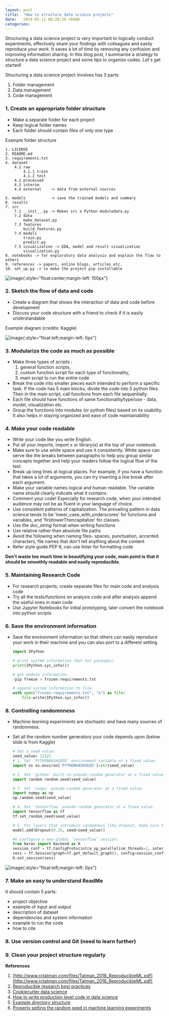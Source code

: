 ```yaml
---
layout: post
title:  "How to structure data science projects"
date:   2019-05-12 00:20:26 +0900
categories: 
---
```


Structuring a data science project is very important to logically conduct experiments, effectively share your findings with colleagues and easily reproduce your work. It saves a lot of time by removing any confusion and improving information sharing. In this blog post, I summarize a strategy to structure a data science project and some tips to organize codes. Let's get started!

Structuring a data science project involves has 3 parts:

1. Folder management
2. Data management
3. Code management


### 1. Create an appropriate folder structure

* Make a separate folder for each project
* Keep logical folder names
* Each folder should contain files of only one type

Example folder structure

	1. LICENSE
	2. README.md
	3. requirements.txt
	4. dataset
		4.1 raw  		
			4.1.1 train
			4.1.2 test
		4.2 processed   
		4.3 interim     
		4.4 external    -> data from external sources
		
	5. models           -> save the trained models and summary
	6. results          
	7. src              
		7.1 __init__.py -> Makes src a Python moduledata.py
		7.2 data        
			make_dataset.py
		7.3 features     
			build_features.py
		7.4 models       
			train.py
			predict.py
		7.5 visualization -> EDA, model and result visualization
			visualization.py
	8. notebooks -> for exploratory data analysis and explain the flow to others
	9. references -> papers, online blogs, articles etc.
	10. set_up.py -> to make the project pip installable
	
![image]({{site.url}}{{site.baseurl}}/assets/images/folder_structure.jpg){:style="float:center;margin-left: 150px"}

### 2. Sketch the flow of data and code

* Create a diagram that shows the interaction of data and code before development
* Discuss your code structure with a friend to check if it is easily understandable

Example diagram (credits: Kaggle)

![image]({{site.url}}{{site.baseurl}}/assets/images/project_structure.jpg){:style="float:left;margin-left: 0px"}

### 3. Modularize the code as much as possible

* Make three types of scripts : 
	1. general function scripts,
	2. custom function script for each type of functionality, 
	3. main script to run the entire code
* Break the code into smaller pieces each intended to perform a specific task. If the code has 5 main blocks, divide the code into 5 python files. Then in the main script, call functions from each file sequentially.
* Each file should have functions of same functionality/type/use - data, model, visualization etc.
* Group the functions into modules (or python files) based on its usability. It also helps in staying organized and ease of code maintainability

### 4. Make your code readable

* Write your code like you write English.
* Put all your imports, import x or library(x) at the top of your notebook. 
* Make sure to use white space and use it consistently. White space can serve like the breaks between paragraphs to help you group similar concepts together and help your readers follow the logical flow of the text.
* Break up long lines at logical places. For example, if you have a function that takes a lot of arguments, you can try inserting a line break after each argument.
* Make your variable names logical and human readable. The variable name should clearly indicate what it contains. 
* Comment your code! Especially for research code, when your intended audience may not be as fluent in your language of choice.
* Use consistent patterns of capitalization. The prevailing pattern in data science tends to be 'lower_case_with_underscores' for functions and variables, and 'firstlowerThencapitalize' for classes.
* Use the *doc_string* format when writing functions
* Use relative rather than absolute file paths
* Avoid the following when naming files- spaces, punctuation, accented characters, file names that don't tell anything about the content
* Refer style guide PEP 8, can use linter for formatting code

**Don't waste too much time in beautifying your code, main point is that it should be smoothly readable and easily reproducible.**

### 5. Maintaining Research Code

* For research projects, create separate files for main code and analysis code
* Try all the tests/functions on analysis code and after analysis append the useful ones in main code
* Use Jupyter Notebooks for initial prototyping, later convert the notebook into python scripts

### 6. Save the environment information

* Save the environment information so that others can easily reproduce your work in their machine and you can also port to a different setting

	```python
	import IPython

	# print system information (but not packages)
	print(IPython.sys_info())

	# get module information
	!pip freeze > frozen-requirements.txt

	# append system information to file
	with open("frozen-requirements.txt", "a") as file:
    	file.write(IPython.sys_info())
	```

### 8. Controlling randomnness

* Machine learning experiments are stochastic and have many sources of randomness.
* Set all the random number generators your code depends upon (below slide is from Kaggle)


	```python
	# Set a seed value: 
	seed_value= 12321  
	# 1. Set `PYTHONHASHSEED` environment variable at a fixed value: 
	import os os.environ['PYTHONHASHSEED']=str(seed_value) 
	
	# 2. Set `python` built-in pseudo-random generator at a fixed value: 
	import random random.seed(seed_value) 
	
	# 3. Set `numpy` pseudo-random generator at a fixed value:
	import numpy as np 
	np.random.seed(seed_value) 
	
	# 4. Set `tensorflow` pseudo-random generator at a fixed value: 
	import tensorflow as tf 
	tf.set_random_seed(seed_value)
	
	# 5. For layers that introduce randomness like dropout, make sure to set seed values:
	model.add(Dropout(0.25, seed=seed_value))
	
	#6 Configure a new global `tensorflow` session: 
	from keras import backend as K 
	session_conf = tf.ConfigProto(intra_op_parallelism_threads=1, inter_op_parallelism_threads=1) 
	sess = tf.Session(graph=tf.get_default_graph(), config=session_conf)
	K.set_session(sess)
	
	```
![image]({{site.url}}{{site.baseurl}}/assets/images/seed.jpg){:style="float:left;margin-left: 0px"}

### 7. Make an easy to understand ReadMe
It should contain 5 parts:
* project objective
* example of input and output
* description of dataset
* dependencies and system information
* example to run the code
* how to cite

### 8. Use version control and Git (need to learn further)

### 9. Clean your project structure regularly


**References**

1. [http://www.rctatman.com/files/Tatman_2018_ReproducibleML.pdf](http://www.rctatman.com/files/Tatman_2018_ReproducibleML.pdf)
2. [Reproducible research best practices](https://www.kaggle.com/rtatman/reproducible-research-best-practices-jupytercon?utm_medium=blog&utm_source=wordpress&utm_campaign=reproducibility-guide)
3. [Cookiecutter data science](https://drivendata.github.io/cookiecutter-data-science/)
4. [How to write production level code in data science](https://towardsdatascience.com/how-to-write-a-production-level-code-in-data-science-5d87bd75ced)
5. [Example directory structure](https://github.com/zhixuhao/unet)
6. [Properly setting the random seed in machine learning experiments](https://towardsdatascience.com/properly-setting-the-random-seed-in-machine-learning-experiments-7da298d1320b)